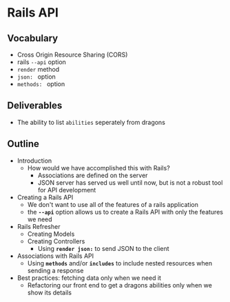 # Rails API

## Vocabulary

* Cross Origin Resource Sharing (CORS)
* rails `--api` option
* `render` method
* `json: ` option
*  `methods: ` option

## Deliverables

* The ability to list `abilities` seperately from dragons

## Outline

* Introduction
    * How would we have accomplished this with Rails?
        * Associations are defined on the server
        * JSON server has served us well until now, but is not a robust tool for API development
* Creating a Rails API 
    * We don't want to use all of the features of a rails application
    * the **`--api`** option allows us to create a Rails API with only the features we need
* Rails Refresher
    * Creating Models
    * Creating Controllers
        * Using **`render json:`** to send JSON to the client
* Associations with Rails API
    * Using **`methods`**  and/or **`includes`** to include nested resources when sending a response
* Best practices: fetching data only when we need it
    * Refactoring our front end to get a dragons abilities only when we show its details



